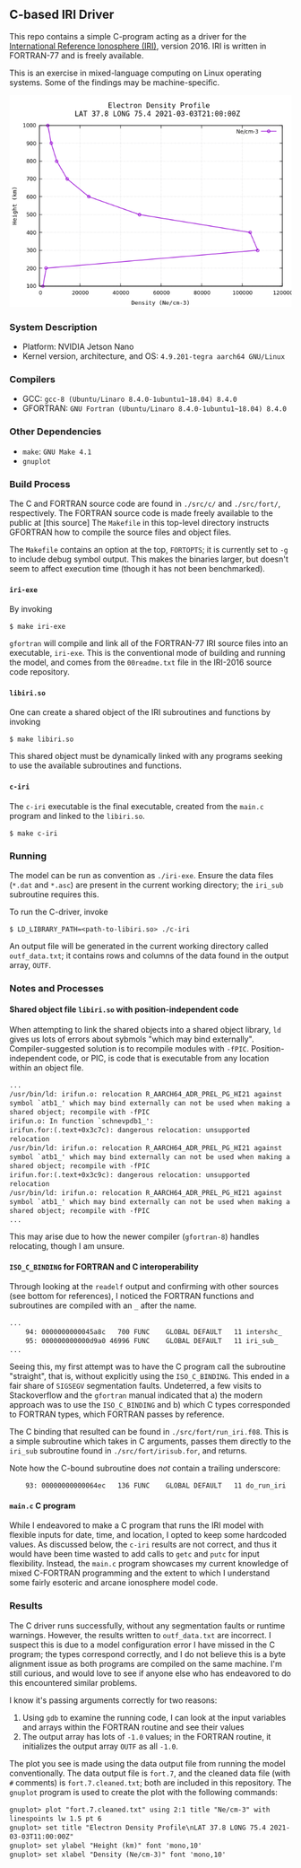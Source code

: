 ## C-based IRI Driver

This repo contains a simple C-program acting as a driver for the [International Reference Ionosphere (IRI)](https://irimodel.org/), version 2016. IRI is written in FORTRAN-77 and is freely available.

This is an exercise in mixed-language computing on Linux operating systems. Some of the findings
may be machine-specific.

![Electron Density Plot](edp_ne_cm_3.png)

### System Description

- Platform: NVIDIA Jetson Nano
- Kernel version, architecture, and OS: `4.9.201-tegra aarch64 GNU/Linux`

### Compilers

- GCC: `gcc-8 (Ubuntu/Linaro 8.4.0-1ubuntu1~18.04) 8.4.0`
- GFORTRAN: `GNU Fortran (Ubuntu/Linaro 8.4.0-1ubuntu1~18.04) 8.4.0`

### Other Dependencies

- `make`: `GNU Make 4.1`
- `gnuplot`

### Build Process

The C and FORTRAN source code are found in `./src/c/` and `./src/fort/`, respectively.
The FORTRAN source code is made freely available to the public at [this source]
The `Makefile` in this top-level directory instructs GFORTRAN how to compile the source
files and object files.

The `Makefile` contains an option at the top, `FORTOPTS`; it is currently set to
`-g` to include debug symbol output. This makes the binaries larger, but doesn't
seem to affect execution time (though it has not been benchmarked).

#### `iri-exe`

By invoking

```
$ make iri-exe
```

`gfortran` will compile and link all of the FORTRAN-77 IRI source files into an executable,
`iri-exe`. This is the conventional mode of building and running the model, and comes from
the `00readme.txt` file in the IRI-2016 source code repository.

#### `libiri.so`

One can create a shared object of the IRI subroutines and functions by invoking

```
$ make libiri.so
```

This shared object must be dynamically linked with any programs seeking to use the
available subroutines and functions.

#### `c-iri`

The `c-iri` executable is the final executable, created from the `main.c` program
and linked to the `libiri.so`.

```
$ make c-iri
```

### Running

The model can be run as convention as `./iri-exe`. Ensure the data files (`*.dat` and `*.asc`)
are present in the current working directory; the `iri_sub` subroutine requires this.

To run the C-driver, invoke

```
$ LD_LIBRARY_PATH=<path-to-libiri.so> ./c-iri
```

An output file will be generated in the current working directory called `outf_data.txt`;
it contains rows and columns of the data found in the output array, `OUTF`.

### Notes and Processes

#### Shared object file `libiri.so` with position-independent code

When attempting to link the shared objects into a shared object library,
`ld` gives us lots of errors about sybmols "which may bind externally".
Compiler-suggested solution is to recompile modules with `-fPIC`. Position-independent
code, or PIC, is code that is executable from any location within an object file.

```
...
/usr/bin/ld: irifun.o: relocation R_AARCH64_ADR_PREL_PG_HI21 against symbol `atb1_' which may bind externally can not be used when making a shared object; recompile with -fPIC
irifun.o: In function `schnevpdb1_':
irifun.for:(.text+0x3c7c): dangerous relocation: unsupported relocation
/usr/bin/ld: irifun.o: relocation R_AARCH64_ADR_PREL_PG_HI21 against symbol `atb1_' which may bind externally can not be used when making a shared object; recompile with -fPIC
irifun.for:(.text+0x3c9c): dangerous relocation: unsupported relocation
/usr/bin/ld: irifun.o: relocation R_AARCH64_ADR_PREL_PG_HI21 against symbol `atb1_' which may bind externally can not be used when making a shared object; recompile with -fPIC
...
```

This may arise due to how the newer compiler (`gfortran-8`) handles relocating, though I am unsure.

#### `ISO_C_BINDING` for FORTRAN and C interoperability

Through looking at the `readelf` output and confirming with other sources (see bottom for references),
I noticed the FORTRAN functions and subroutines are compiled with an `_` after the name.

```
...
    94: 0000000000045a8c   700 FUNC    GLOBAL DEFAULT   11 intershc_
    95: 000000000000d9a0 46996 FUNC    GLOBAL DEFAULT   11 iri_sub_
...
```

Seeing this, my first attempt was to have the C program call the subroutine "straight",
that is, without explicitly using the `ISO_C_BINDING`. This ended in a fair share of
`SIGSEGV` segmentation faults. Undeterred, a few visits to Stackoverflow and the `gfortran`
manual indicated that a) the modern approach was to use the `ISO_C_BINDING` and b) which
C types corresponded to FORTRAN types, which FORTRAN passes by reference.

The C binding that resulted can be found in `./src/fort/run_iri.f08`. This is a simple
subroutine which takes in C arguments, passes them directly to the `iri_sub` subroutine
found in `./src/fort/irisub.for`, and returns.

Note how the C-bound subroutine does *not* contain a trailing underscore:

```
    93: 00000000000064ec   136 FUNC    GLOBAL DEFAULT   11 do_run_iri
```

#### `main.c` C program

While I endeavored to make a C program that runs the IRI model with flexible inputs for
date, time, and location, I opted to keep some hardcoded values. As discussed below,
the `c-iri` results are not correct, and thus it would have been time wasted to add
calls to `getc` and `putc` for input flexibility. Instead, the `main.c` program showcases
my current knowledge of mixed C-FORTRAN programming and the extent to which I understand
some fairly esoteric and arcane ionosphere model code.

### Results

The C driver runs successfully, without any segmentation faults or runtime warnings. However,
the results written to `outf_data.txt` are incorrect. I suspect this is due to a model configuration
error I have missed in the C program; the types correspond correctly, and I do not believe this
is a byte alignment issue as both programs are compiled on the same machine. I'm still curious,
and would love to see if anyone else who has endeavored to do this encountered similar problems.

I know it's passing arguments correctly for two reasons:

  1. Using `gdb` to examine the running code, I can look at the input variables and
     arrays within the FORTRAN routine and see their values
  2. The output array has lots of `-1.0` values; in the FORTRAN routine, it initializes
     the output array `OUTF` as all `-1.0`.

The plot you see is made using the data output file from running the model conventionally. The 
data output file is `fort.7`, and the cleaned data file (with `#` comments) is `fort.7.cleaned.txt`;
both are included in this repository. The `gnuplot` program is used to create the plot with the
following commands:

```
gnuplot> plot "fort.7.cleaned.txt" using 2:1 title "Ne/cm-3" with linespoints lw 1.5 pt 6
gnuplot> set title "Electron Density Profile\nLAT 37.8 LONG 75.4 2021-03-03T11:00:00Z"
gnuplot> set ylabel "Height (km)" font 'mono,10'
gnuplot> set xlabel "Density (Ne/cm-3)" font 'mono,10'
```
